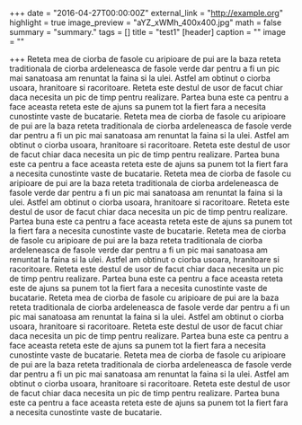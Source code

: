 +++
date = "2016-04-27T00:00:00Z"
external_link = "http://example.org"
highlight = true
image_preview = "aYZ_xWMh_400x400.jpg"
math = false
summary = "summary."
tags = []
title = "test1"
[header]
caption = ""
image = ""

+++
Reteta mea de ciorba de fasole cu aripioare de pui are la baza reteta  traditionala de ciorba ardeleneasca de fasole verde dar pentru a fi un  pic mai sanatoasa am renuntat la faina si la ulei. Astfel am obtinut o  ciorba usoara, hranitoare si racoritoare. Reteta este destul de usor de  facut chiar daca necesita un pic de timp pentru realizare. Partea buna  este ca pentru a face aceasta reteta este de ajuns sa punem tot la fiert  fara a necesita cunostinte vaste de bucatarie.  Reteta mea de ciorba de fasole cu aripioare de pui are la baza reteta  traditionala de ciorba ardeleneasca de fasole verde dar pentru a fi un  pic mai sanatoasa am renuntat la faina si la ulei. Astfel am obtinut o  ciorba usoara, hranitoare si racoritoare. Reteta este destul de usor de  facut chiar daca necesita un pic de timp pentru realizare. Partea buna  este ca pentru a face aceasta reteta este de ajuns sa punem tot la fiert  fara a necesita cunostinte vaste de bucatarie.  Reteta mea de ciorba de fasole cu aripioare de pui are la baza reteta  traditionala de ciorba ardeleneasca de fasole verde dar pentru a fi un  pic mai sanatoasa am renuntat la faina si la ulei. Astfel am obtinut o  ciorba usoara, hranitoare si racoritoare. Reteta este destul de usor de  facut chiar daca necesita un pic de timp pentru realizare. Partea buna  este ca pentru a face aceasta reteta este de ajuns sa punem tot la fiert  fara a necesita cunostinte vaste de bucatarie.  Reteta mea de ciorba de fasole cu aripioare de pui are la baza reteta  traditionala de ciorba ardeleneasca de fasole verde dar pentru a fi un  pic mai sanatoasa am renuntat la faina si la ulei. Astfel am obtinut o  ciorba usoara, hranitoare si racoritoare. Reteta este destul de usor de  facut chiar daca necesita un pic de timp pentru realizare. Partea buna  este ca pentru a face aceasta reteta este de ajuns sa punem tot la fiert  fara a necesita cunostinte vaste de bucatarie.  Reteta mea de ciorba de fasole cu aripioare de pui are la baza reteta  traditionala de ciorba ardeleneasca de fasole verde dar pentru a fi un  pic mai sanatoasa am renuntat la faina si la ulei. Astfel am obtinut o  ciorba usoara, hranitoare si racoritoare. Reteta este destul de usor de  facut chiar daca necesita un pic de timp pentru realizare. Partea buna  este ca pentru a face aceasta reteta este de ajuns sa punem tot la fiert  fara a necesita cunostinte vaste de bucatarie.  Reteta mea de ciorba de fasole cu aripioare de pui are la baza reteta  traditionala de ciorba ardeleneasca de fasole verde dar pentru a fi un  pic mai sanatoasa am renuntat la faina si la ulei. Astfel am obtinut o  ciorba usoara, hranitoare si racoritoare. Reteta este destul de usor de  facut chiar daca necesita un pic de timp pentru realizare. Partea buna  este ca pentru a face aceasta reteta este de ajuns sa punem tot la fiert  fara a necesita cunostinte vaste de bucatarie.  